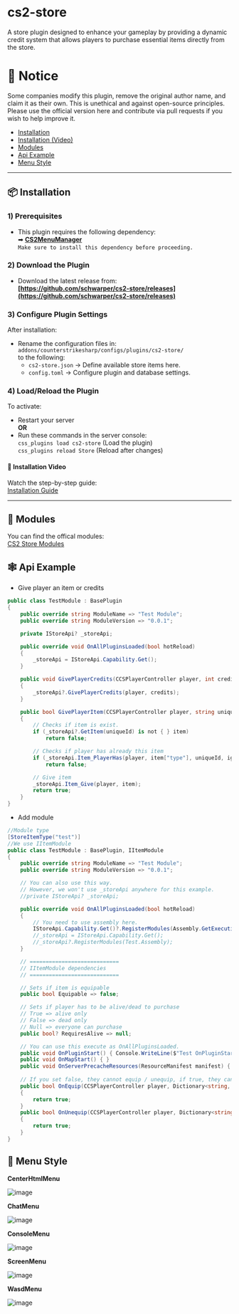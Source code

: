 # cs2-store
A store plugin designed to enhance your gameplay by providing a dynamic credit system that allows players to purchase essential items directly from the store.  

# 🔔 Notice
Some companies modify this plugin, remove the original author name, and claim it as their own. This is unethical and against open-source principles.
Please use the official version here and contribute via pull requests if you wish to help improve it.

- [Installation](https://github.com/schwarper/cs2-store?tab=readme-ov-file#-installation)
- [Installation (Video)](https://github.com/schwarper/cs2-store?tab=readme-ov-file#-installation-video)
- [Modules](https://github.com/schwarper/cs2-store?tab=readme-ov-file#-installation-video)
- [Api Example](https://github.com/schwarper/cs2-store?tab=readme-ov-file#%EF%B8%8F-api-example)
- [Menu Style](https://github.com/schwarper/cs2-store?tab=readme-ov-file#-menu-style)
---

## 📦 Installation  

### 1) Prerequisites  
- This plugin requires the following dependency:  
  ➡ **[CS2MenuManager](https://github.com/schwarper/CS2MenuManager)**  
  ```Make sure to install this dependency before proceeding.```  

### 2) Download the Plugin  
- Download the latest release from:  
  **[https://github.com/schwarper/cs2-store/releases](https://github.com/schwarper/cs2-store/releases)**  

### 3) Configure Plugin Settings  
After installation:  
- Rename the configuration files in:  
  `addons/counterstrikesharp/configs/plugins/cs2-store/`  
  to the following:  
  - `cs2-store.json` → Define available store items here.  
  - `config.toml` → Configure plugin and database settings.  

### 4) Load/Reload the Plugin  
To activate:  
- Restart your server  
**OR**  
- Run these commands in the server console:  
  ```css_plugins load cs2-store``` (Load the plugin)  
  ```css_plugins reload Store``` (Reload after changes)  

#### 🎥 Installation Video  
Watch the step-by-step guide:  
[Installation Guide](https://files.catbox.moe/uzadjw.mp4)


---

## 🎲 Modules
You can find the offical modules:  
[CS2 Store Modules](https://github.com/schwarper/cs2-store-modules)

## 🕸️ Api Example
- Give player an item or credits
```csharp
public class TestModule : BasePlugin
{
    public override string ModuleName => "Test Module";
    public override string ModuleVersion => "0.0.1";

    private IStoreApi? _storeApi;

    public override void OnAllPluginsLoaded(bool hotReload)
    {
        _storeApi = IStoreApi.Capability.Get();
    }

    public void GivePlayerCredits(CCSPlayerController player, int credits)
    {
        _storeApi?.GivePlayerCredits(player, credits);
    }

    public bool GivePlayerItem(CCSPlayerController player, string uniqueId)
    {
        // Checks if item is exist.
        if (_storeApi?.GetItem(uniqueId) is not { } item)
            return false;

        // Checks if player has already this item
        if (_storeApi.Item_PlayerHas(player, item["type"], uniqueId, ignoreVip: false))
            return false;

        // Give item
        _storeApi.Item_Give(player, item);
        return true;
    }
}
```

- Add module
```csharp
//Module type
[StoreItemType("test")]
//We use IItemModule
public class TestModule : BasePlugin, IItemModule
{
    public override string ModuleName => "Test Module";
    public override string ModuleVersion => "0.0.1";

    // You can also use this way.
    // However, we won't use _storeApi anywhere for this example.
    //private IStoreApi? _storeApi;

    public override void OnAllPluginsLoaded(bool hotReload)
    {
        // You need to use assembly here.
        IStoreApi.Capability.Get()?.RegisterModules(Assembly.GetExecutingAssembly());
        //_storeApi = IStoreApi.Capability.Get();
        //_storeApi?.RegisterModules(Test.Assembly);
    }

    // ============================
    // IItemModule dependencies
    // ============================

    // Sets if item is equipable
    public bool Equipable => false;

    // Sets if player has to be alive/dead to purchase
    // True => alive only
    // False => dead only
    // Null => everyone can purchase
    public bool? RequiresAlive => null;

    // You can use this execute as OnAllPluginsLoaded.
    public void OnPluginStart() { Console.WriteLine($"Test OnPluginStart"); }
    public void OnMapStart() { }
    public void OnServerPrecacheResources(ResourceManifest manifest) { }
    
    // If you set false, they cannot equip / unequip, if true, they can.
    public bool OnEquip(CCSPlayerController player, Dictionary<string, string> item)
    {
        return true;
    }
    public bool OnUnequip(CCSPlayerController player, Dictionary<string, string> item, bool update)
    {
        return true;
    }
}
```
## 🔖 Menu Style
**CenterHtmlMenu**

![image](https://files.catbox.moe/gz8x5e.png)

**ChatMenu**

![image](https://files.catbox.moe/85ix04.png)

**ConsoleMenu**

![image](https://files.catbox.moe/m47qri.png)

**ScreenMenu**

![image](https://files.catbox.moe/b5ulzj.png)

**WasdMenu**

![image](https://files.catbox.moe/kogxzp.png)
